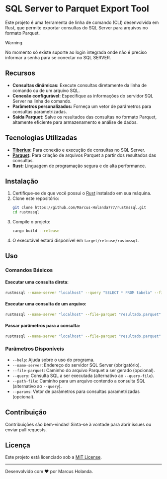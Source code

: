 # SQL Server to Parquet Export Tool

Este projeto é uma ferramenta de linha de comando (CLI) desenvolvida em Rust, que permite exportar consultas do SQL Server para arquivos no formato Parquet.

> [!WARNING]
> No momento só existe suporte ao login integrada onde não é preciso informar a senha para se conectar no SQL SERVER.

## Recursos

- **Consultas dinâmicas:** Execute consultas diretamente da linha de comando ou de um arquivo SQL.
- **Conexão configurável:** Especifique as informações do servidor SQL Server na linha de comando.
- **Parâmetros personalizados:** Forneça um vetor de parâmetros para consultas parametrizadas.
- **Saída Parquet:** Salve os resultados das consultas no formato Parquet, altamente eficiente para armazenamento e análise de dados.

## Tecnologias Utilizadas

- **[Tiberius](https://github.com/prisma/tiberius):** Para conexão e execução de consultas no SQL Server.
- **[Parquet](https://docs.rs/parquet/latest/parquet/):** Para criação de arquivos Parquet a partir dos resultados das consultas.
- **Rust:** Linguagem de programação segura e de alta performance.

## Instalação

1. Certifique-se de que você possui o [Rust](https://www.rust-lang.org/tools/install) instalado em sua máquina.
2. Clone este repositório:
   ```bash
   git clone https://github.com/Marcus-Holanda777/rustmssql.git
   cd rustmssql
   ```
3. Compile o projeto:
   ```bash
   cargo build --release
   ```
4. O executável estará disponível em `target/release/rustmssql`.

## Uso

### Comandos Básicos

#### Executar uma consulta direta:
```bash
rustmssql --name-server "localhost" --query "SELECT * FROM tabela" --file-parquet "resultado.parquet"
```

#### Executar uma consulta de um arquivo:
```bash
rustmssql --name-server "localhost" --file-parquet "resultado.parquet" --path-file "consulta.sql"
```

#### Passar parâmetros para a consulta:
```bash
rustmssql --name-server "localhost" --file-parquet "resultado.parquet" --query "SELECT * FROM tabela WHERE coluna = @P1" 1290 
```

### Parâmetros Disponíveis

- `--help`: Ajuda sobre o uso do programa.
- `--name-server`: Endereço do servidor SQL Server (obrigatório).
- `--file-parquet`: Caminho do arquivo Parquet a ser gerado (opcional).
- `--query`: Consulta SQL a ser executada (alternativo ao `--query-file`).
- `--path-file`: Caminho para um arquivo contendo a consulta SQL (alternativo ao `--query`).
- `--params`: Vetor de parâmetros para consultas parametrizadas (opcional).

## Contribuição

Contribuições são bem-vindas! Sinta-se à vontade para abrir issues ou enviar pull requests.

## Licença

Este projeto está licenciado sob a [MIT License](LICENSE).

---

Desenvolvido com ❤️ por Marcus Holanda.